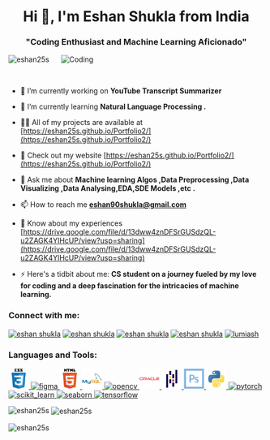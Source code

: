 <h1 align="center">Hi 👋, I'm Eshan Shukla from India</h1>
<h3 align="center">"Coding Enthusiast and Machine Learning Aficionado"</h3>
<img align="right" alt="Coding" width="400" src="https://media.tenor.com/rePDfDWO3XoAAAAd/hacking.gif">
<p align="left"> <img src="https://komarev.com/ghpvc/?username=eshan25s&label=Profile%20views&color=0e75b6&style=flat" alt="eshan25s" /> </p>

<p align="left"> <a href="https://twitter.com/" target="blank"><img src="https://img.shields.io/twitter/follow/?logo=twitter&style=for-the-badge" alt="" /></a> </p>

- 🔭 I’m currently working on **YouTube Transcript Summarizer**

- 🔰 I’m currently learning **Natural Language Processing .**

- 👨‍💻 All of my projects are available at [https://eshan25s.github.io/Portfolio2/](https://eshan25s.github.io/Portfolio2/)

- 📝 Check out my website [https://eshan25s.github.io/Portfolio2/](https://eshan25s.github.io/Portfolio2/)

- 💬 Ask me about **Machine learning Algos ,Data Preprocessing ,Data Visualizing ,Data Analysing,EDA,SDE Models ,etc .**

- 📫 How to reach me **eshan90shukla@gmail.com**

- 📄 Know about my experiences [https://drive.google.com/file/d/13dww4znDFSrGUSdzQL-u2ZAGK4YlHcUP/view?usp=sharing](https://drive.google.com/file/d/13dww4znDFSrGUSdzQL-u2ZAGK4YlHcUP/view?usp=sharing)

- ⚡ Here's a tidbit about me: **CS student on a journey fueled by my love for coding and a deep fascination for the intricacies of machine learning.**

<h3 align="left">Connect with me:</h3>
<p align="left">
<a href="https://linkedin.com/in/eshan shukla" target="blank"><img align="center" src="https://raw.githubusercontent.com/rahuldkjain/github-profile-readme-generator/master/src/images/icons/Social/linked-in-alt.svg" alt="eshan shukla" height="30" width="40" /></a>
<a href="https://kaggle.com/eshan shukla" target="blank"><img align="center" src="https://raw.githubusercontent.com/rahuldkjain/github-profile-readme-generator/master/src/images/icons/Social/kaggle.svg" alt="eshan shukla" height="30" width="40" /></a>
<a href="https://instagram.com/eshan shukla" target="blank"><img align="center" src="https://raw.githubusercontent.com/rahuldkjain/github-profile-readme-generator/master/src/images/icons/Social/instagram.svg" alt="eshan shukla" height="30" width="40" /></a>
<a href="https://www.hackerrank.com/eshan shukla" target="blank"><img align="center" src="https://raw.githubusercontent.com/rahuldkjain/github-profile-readme-generator/master/src/images/icons/Social/hackerrank.svg" alt="eshan shukla" height="30" width="40" /></a>
<a href="https://www.leetcode.com/lumiash" target="blank"><img align="center" src="https://raw.githubusercontent.com/rahuldkjain/github-profile-readme-generator/master/src/images/icons/Social/leet-code.svg" alt="lumiash" height="30" width="40" /></a>
</p>

<h3 align="left">Languages and Tools:</h3>
<p align="left"> <a href="https://www.w3schools.com/css/" target="_blank" rel="noreferrer"> <img src="https://raw.githubusercontent.com/devicons/devicon/master/icons/css3/css3-original-wordmark.svg" alt="css3" width="40" height="40"/> </a> <a href="https://www.figma.com/" target="_blank" rel="noreferrer"> <img src="https://www.vectorlogo.zone/logos/figma/figma-icon.svg" alt="figma" width="40" height="40"/> </a> <a href="https://www.w3.org/html/" target="_blank" rel="noreferrer"> <img src="https://raw.githubusercontent.com/devicons/devicon/master/icons/html5/html5-original-wordmark.svg" alt="html5" width="40" height="40"/> </a> <a href="https://www.mysql.com/" target="_blank" rel="noreferrer"> <img src="https://raw.githubusercontent.com/devicons/devicon/master/icons/mysql/mysql-original-wordmark.svg" alt="mysql" width="40" height="40"/> </a> <a href="https://opencv.org/" target="_blank" rel="noreferrer"> <img src="https://www.vectorlogo.zone/logos/opencv/opencv-icon.svg" alt="opencv" width="40" height="40"/> </a> <a href="https://www.oracle.com/" target="_blank" rel="noreferrer"> <img src="https://raw.githubusercontent.com/devicons/devicon/master/icons/oracle/oracle-original.svg" alt="oracle" width="40" height="40"/> </a> <a href="https://pandas.pydata.org/" target="_blank" rel="noreferrer"> <img src="https://raw.githubusercontent.com/devicons/devicon/2ae2a900d2f041da66e950e4d48052658d850630/icons/pandas/pandas-original.svg" alt="pandas" width="40" height="40"/> </a> <a href="https://www.photoshop.com/en" target="_blank" rel="noreferrer"> <img src="https://raw.githubusercontent.com/devicons/devicon/master/icons/photoshop/photoshop-line.svg" alt="photoshop" width="40" height="40"/> </a> <a href="https://www.python.org" target="_blank" rel="noreferrer"> <img src="https://raw.githubusercontent.com/devicons/devicon/master/icons/python/python-original.svg" alt="python" width="40" height="40"/> </a> <a href="https://pytorch.org/" target="_blank" rel="noreferrer"> <img src="https://www.vectorlogo.zone/logos/pytorch/pytorch-icon.svg" alt="pytorch" width="40" height="40"/> </a> <a href="https://scikit-learn.org/" target="_blank" rel="noreferrer"> <img src="https://upload.wikimedia.org/wikipedia/commons/0/05/Scikit_learn_logo_small.svg" alt="scikit_learn" width="40" height="40"/> </a> <a href="https://seaborn.pydata.org/" target="_blank" rel="noreferrer"> <img src="https://seaborn.pydata.org/_images/logo-mark-lightbg.svg" alt="seaborn" width="40" height="40"/> </a> <a href="https://www.tensorflow.org" target="_blank" rel="noreferrer"> <img src="https://www.vectorlogo.zone/logos/tensorflow/tensorflow-icon.svg" alt="tensorflow" width="40" height="40"/> </a> </p>

<p><img align="left" src="https://github-readme-stats.vercel.app/api/top-langs?username=eshan25s&show_icons=true&locale=en&layout=compact" alt="eshan25s" /></p>

<p>&nbsp;<img align="center" src="https://github-readme-stats.vercel.app/api?username=eshan25s&show_icons=true&locale=en" alt="eshan25s" /></p>

<p><img align="center" src="https://github-readme-streak-stats.herokuapp.com/?user=eshan25s&" alt="eshan25s" /></p>
